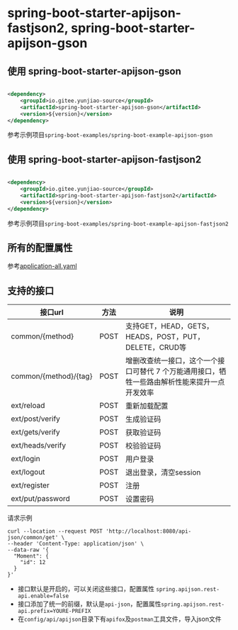 # spring-boot-starter-apijson-fastjson2, spring-boot-starter-apijson-gson

## 使用 spring-boot-starter-apijson-gson

```xml

<dependency>
    <groupId>io.gitee.yunjiao-source</groupId>
    <artifactId>spring-boot-starter-apijson-gson</artifactId>
    <version>${version}</version>
</dependency>
```

参考示例项目`spring-boot-examples/spring-boot-example-apijson-gson`

## 使用 spring-boot-starter-apijson-fastjson2

```xml

<dependency>
    <groupId>io.gitee.yunjiao-source</groupId>
    <artifactId>spring-boot-starter-apijson-fastjson2</artifactId>
    <version>${version}</version>
</dependency>
```

参考示例项目`spring-boot-examples/spring-boot-example-apijson-fastjson2`

## 所有的配置属性

参考[application-all.yaml](./application-all.yml)

## 支持的接口

| 接口url                 | 方法   | 说明                                               |
|-----------------------|------|--------------------------------------------------|
| common/{method}       | POST | 支持GET，HEAD，GETS，HEADS，POST，PUT，DELETE，CRUD等      |
| common/{method}/{tag} | POST | 增删改查统一接口，这个一个接口可替代 7 个万能通用接口，牺牲一些路由解析性能来提升一点开发效率 |
| ext/reload            | POST | 重新加载配置                                           |
| ext/post/verify       | POST | 生成验证码                                            |
| ext/gets/verify       | POST | 获取验证码                                            |
| ext/heads/verify      | POST | 校验验证码                                            |
| ext/login             | POST | 用户登录                                             |
| ext/logout            | POST | 退出登录，清空session                                   |
| ext/register          | POST | 注册                                               |
| ext/put/password      | POST | 设置密码                                             |

请求示例

```curl
curl --location --request POST 'http://localhost:8080/api-json/common/get' \
--header 'Content-Type: application/json' \
--data-raw '{
  "Moment": {
    "id": 12
  }
}'
```

* 接口默认是开启的，可以关闭这些接口，配置属性 `spring.apijson.rest-api.enable=false`
* 接口添加了统一的前缀，默认是`api-json`，配置属性`spring.apijson.rest-api.prefix=YOURE-PREFIX`
* 在`config/api/apijson`目录下有`apifox`及`postman`工具文件，导入json文件
